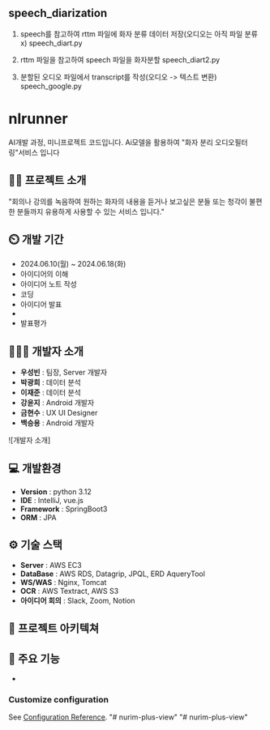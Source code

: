 ## speech_diarization 

1. speech를 참고하여 rttm 파일에 화자 분류 데이터 저장(오디오는 아직 파일 분류 x)
speech_diart.py

2. rttm 파일을 참고하여 speech 파일을 화자분할
speech_diart2.py

3. 분할된 오디오 파일에서 transcript를 작성(오디오 -> 텍스트 변환)
speech_google.py

# nlrunner
AI개발 과정, 미니프로젝트 코드입니다. Ai모델을 활용하여 "화자 분리 오디오필터링"서비스 입니다

## 👨‍🏫 프로젝트 소개
"회의나 강의를 녹음하여 원하는 화자의 내용을 듣거나 보고싶은 분들 또는 청각이 불편한 분들까지 유용하게 사용할 수 있는 서비스 입니다."

## ⏲️ 개발 기간 
- 2024.06.10(월) ~ 2024.06.18(화)
- 아이디어의 이해
- 아이디어 노트 작성
- 코딩
- 아이디어 발표
- 
- 발표평가
  
## 🧑‍🤝‍🧑 개발자 소개 
- **우성빈** : 팀장, Server 개발자
- **박광희** : 데이터 분석
- **이재준** : 데이터 분석
- **강윤지** : Android 개발자
- **금현수** : UX UI Designer
- **백승용** : Android 개발자
  
![개발자 소개]

## 💻 개발환경
- **Version** : python 3.12
- **IDE** : IntelliJ, vue.js
- **Framework** : SpringBoot3
- **ORM** : JPA

## ⚙️ 기술 스택
- **Server** : AWS EC3
- **DataBase** : AWS RDS, Datagrip, JPQL, ERD AqueryTool
- **WS/WAS** : Nginx, Tomcat
- **OCR** : AWS Textract, AWS S3
- **아이디어 회의** : Slack, Zoom, Notion

## 📝 프로젝트 아키텍쳐


## 📌 주요 기능
-

### Customize configuration
See [Configuration Reference](https://cli.vuejs.org/config/).
"# nurim-plus-view" 
"# nurim-plus-view" 

